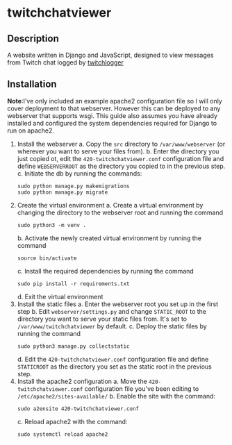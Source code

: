 # twitchchatviewer

## Description

A website written in Django and JavaScript, designed to view messages from Twitch chat logged by [twitchlogger](https://github.com/retrontology/twitchlogger)

## Installation
**Note**:I've only included an example apache2 configuration file so I will only cover deployment to that webserver. However this can be deployed to any webserver that supports wsgi. This guide also assumes you have already installed and configured the system dependencies required for Django to run on apache2.

1. Install the webserver
   a. Copy the `src` directory to `/var/www/webserver` (or wherever you want to serve your files from).
   b. Enter the directory you just copied ot, edit the `420-twitchchatviewer.conf` configuration file and define `WEBSERVERROOT` as the directory you copied to in the previous step.
   c. Initiate the db by running the commands: 
   ```
   sudo python manage.py makemigrations
   sudo python manage.py migrate
   ```
3. Create the virtual environment
   a. Create a virtual environment by changing the directory to the webserver root and running the command 
   ```
   sudo python3 -m venv .
   ```
   b. Activate the newly created virtual environment by running the command
   ```
   source bin/activate
   ```
   c. Install the required dependencies by running the command
   ```
   sudo pip install -r requirements.txt
   ```
   d. Exit the virtual environment
4. Install the static files
   a. Enter the webserver root you set up in the first step
   b. Edit `webserver/settings.py` and change `STATIC_ROOT` to the directory you want to serve your static files from. It's set to `/var/www/twitchchatviewer` by default.
   c. Deploy the static files by running the command 
   ```
   sudo python3 manage.py collectstatic
   ```
   d. Edit the `420-twitchchatviewer.conf` configuration file and define `STATICROOT` as the directory you set as the static root in the previous step.
5. Install the apache2 configuration
   a. Move the `420-twitchchatviewer.conf` configuration file you've been editing to `/etc/apache2/sites-available/`
   b. Enable the site with the command:
   ```
   sudo a2ensite 420-twitchchatviewer.conf
   ```
   c. Reload apache2 with the command:
   ```
   sudo systemctl reload apache2
   ```